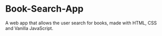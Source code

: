 # Book-Search-App
A web app that allows the user search for books, made with HTML, CSS and Vanilla JavaScript.
